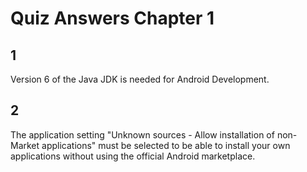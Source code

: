 # Quiz Answers Chapter 1 #
## 1 ##
Version 6 of the Java JDK is needed for Android Development.  

## 2 ##
The application setting "Unknown sources - Allow installation of non-Market applications" must be selected to be able to install your own applications without using the official Android marketplace.  
